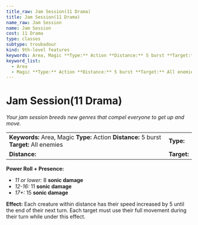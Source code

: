 ```yaml
---
title_raw: Jam Session(11 Drama)
title: Jam Session(11 Drama)
name_raw: Jam Session
name: Jam Session
cost: 11 Drama
type: classes
subtype: troubadour
kind: 9th-level features
keywords: Area, Magic **Type:** Action **Distance:** 5 burst **Target:** All enemies
keyword_list:
  - Area
  - Magic **Type:** Action **Distance:** 5 burst **Target:** All enemies
---
```


# Jam Session(11 Drama)

*Your jam session breeds new genres that compel everyone to get up and move.*

|                                                                                          |             |
| :--------------------------------------------------------------------------------------- | :---------- |
| **Keywords:** Area, Magic **Type:** Action **Distance:** 5 burst **Target:** All enemies | **Type:**   |
| **Distance:**                                                                            | **Target:** |

**Power Roll + Presence:**

- *11 or lower:* 8 **sonic damage**
- *12-16:* 11 **sonic damage**
- *17+:* 15 **sonic damage**

**Effect:** Each creature within distance has their speed increased by 5 until the end of their next turn. Each target must use their full movement during their turn while under this effect.
